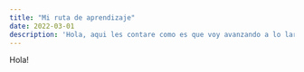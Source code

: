 ```yaml
---
title: "Mi ruta de aprendizaje"
date: 2022-03-01
description: 'Hola, aqui les contare como es que voy avanzando a lo largo de la mision'
---
```


Hola!
